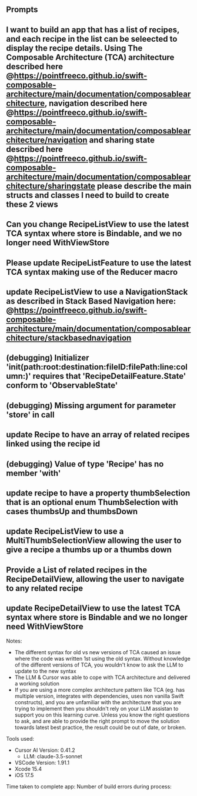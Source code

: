 Prompts
---
I want to build an app that has a list of recipes, and each recipe in the list can be seleected to display the recipe details. Using The Composable Architecture (TCA) architecture described here @https://pointfreeco.github.io/swift-composable-architecture/main/documentation/composablearchitecture, navigation described here @https://pointfreeco.github.io/swift-composable-architecture/main/documentation/composablearchitecture/navigation and sharing state described here @https://pointfreeco.github.io/swift-composable-architecture/main/documentation/composablearchitecture/sharingstate please describe the main structs and classes I need to build to create these 2 views
---
Can you change RecipeListView to use the latest TCA syntax where store is Bindable, and we no longer need WithViewStore
---
Please update RecipeListFeature to use the latest TCA syntax making use of the Reducer macro 
---
update RecipeListView to use a NavigationStack as described in Stack Based Navigation here: @https://pointfreeco.github.io/swift-composable-architecture/main/documentation/composablearchitecture/stackbasednavigation 
---
(debugging)
Initializer 'init(path:root:destination:fileID:filePath:line:column:)' requires that 'RecipeDetailFeature.State' conform to 'ObservableState'
---
(debugging)
Missing argument for parameter 'store' in call
---
update Recipe to have an array of related recipes linked using the recipe id
---
(debugging)
Value of type 'Recipe' has no member 'with'
---
update recipe to have a property thumbSelection that is an optional enum ThumbSelection with cases thumbsUp and thumbsDown
---
update RecipeListView to use a MultiThumbSelectionView allowing the user to give a recipe a thumbs up or a thumbs down
---
Provide a List of related recipes in the RecipeDetailView, allowing the user to navigate to any related recipe
---
update RecipeDetailView to use the latest TCA syntax where store is Bindable and we no longer need WithViewStore
---

Notes:
- The different syntax for old vs new versions of TCA caused an issue where the code was written 1st using the old syntax. Without knowledge of the different versions of TCA, you wouldn't know to ask the LLM to update to the new syntax
- The LLM & Cursor was able to cope with TCA architecture and delivered a working solution
- If you are using a more complex architecture pattern like TCA (eg. has multiple version, integrates with dependencies, uses non vanilla Swift constructs), and you are unfamiliar with the architecture that you are trying to implement then you shouldn't rely on your LLM assistan to support you on this learning curve. Unless you know the right questions to ask, and are able to provide the right prompt to move the solution towards latest best practice, the result could be out of date, or broken.


Tools used:
- Cursor AI Version: 0.41.2
  - LLM: claude-3.5-sonnet
- VSCode Version: 1.91.1
- Xcode 15.4
- iOS 17.5

Time taken to complete app: 
Number of build errors during process: 